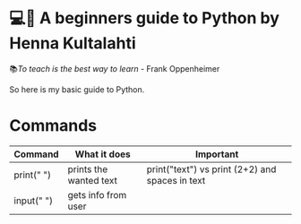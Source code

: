 # 💻🐍 A beginners guide to Python by Henna Kultalahti

📚*To teach is the best way to learn*
          - Frank Oppenheimer

So here is my basic guide to Python.


# Commands

| Command  | What it does | Important |
| ------------- | ------------- |-------|
| print(" ")  | prints the wanted text  | print("text") vs print (2+2) and spaces in text|
| input(" ")  | gets info from user  |


